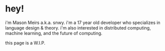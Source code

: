 # hey!
i'm Mason Meirs a.k.a. snwy. i'm a 17 year old developer who specializes in language design & theory. i'm also interested in distributed computing, machine learning, and the future of computing.

this page is a W.I.P.
